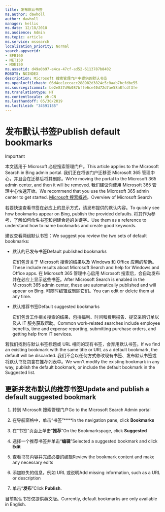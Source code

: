 ```yaml
---
title: 发布默认书签
ms.author: dawholl
author: dawholl
manager: kellis
ms.date: 12/18/2018
ms.audience: Admin
ms.topic: article
ms.service: mssearch
localization_priority: Normal
search.appverid:
- BFB160
- MET150
- MOE150
ms.assetid: d49a0b97-e4ca-47cf-ad52-6113787b8402
ROBOTS: NOINDEX
description: Microsoft 搜索管理门户中提供的默认书签
ms.openlocfilehash: 06d4ee1eccacc288982d3824c5c0aab7bcfdbe55
ms.sourcegitcommit: be2e837d9b087bffe6ce40d72d7ae58a8fcdf3fe
ms.translationtype: HT
ms.contentlocale: zh-CN
ms.lasthandoff: 05/30/2019
ms.locfileid: "34591185"
---
```

# <a name="publish-default-bookmarks"></a><span data-ttu-id="8d2b7-103">发布默认书签</span><span class="sxs-lookup"><span data-stu-id="8d2b7-103">Publish default bookmarks</span></span>

> [!IMPORTANT]
> <span data-ttu-id="8d2b7-104">本文适用于 Microsoft 必应搜索管理门户。</span><span class="sxs-lookup"><span data-stu-id="8d2b7-104">This article applies to the Microsoft Search in Bing admin portal.</span></span> <span data-ttu-id="8d2b7-105">我们正在将该门户迁移至 Microsoft 365 管理中心，并且会在迁移后将其删除。</span><span class="sxs-lookup"><span data-stu-id="8d2b7-105">We’re moving the portal to the Microsoft 365 admin center, and then it will be removed.</span></span> <span data-ttu-id="8d2b7-106">我们建议你使用 Microsoft 365 管理中心快速开始。</span><span class="sxs-lookup"><span data-stu-id="8d2b7-106">We recommend that you use the Microsoft 365 admin center to get started.</span></span> <span data-ttu-id="8d2b7-107">[Microsoft 搜索概述](overview-microsoft-search.md)。</span><span class="sxs-lookup"><span data-stu-id="8d2b7-107">Overview of Microsoft Search</span></span>

<span data-ttu-id="8d2b7-108">若要快速查看书签在必应上的显示方式，请发布提供的默认内容。</span><span class="sxs-lookup"><span data-stu-id="8d2b7-108">To quickly see how bookmarks appear on Bing, publish the provided defaults.</span></span> <span data-ttu-id="8d2b7-109">将其作为参考，了解如何命名书签和创建合适的关键字。</span><span class="sxs-lookup"><span data-stu-id="8d2b7-109">Use them as a reference to understand how to name bookmarks and create good keywords.</span></span>
  
<span data-ttu-id="8d2b7-110">建议查看两组默认书签：</span><span class="sxs-lookup"><span data-stu-id="8d2b7-110">We suggest you review the two sets of default bookmarks:</span></span>
  
- <span data-ttu-id="8d2b7-111">默认的已发布书签</span><span class="sxs-lookup"><span data-stu-id="8d2b7-111">Default published bookmarks</span></span>
    
    <span data-ttu-id="8d2b7-112">它们包含关于 Microsoft 搜索的结果以及 Windows 和 Office 应用的帮助。</span><span class="sxs-lookup"><span data-stu-id="8d2b7-112">These include results about Microsoft Search and help for Windows and Office apps.</span></span> <span data-ttu-id="8d2b7-113">在 Microsoft 365 管理中心启用 Microsoft 搜索后，会自动发布并在必应上显示这些书签。</span><span class="sxs-lookup"><span data-stu-id="8d2b7-113">After Microsoft Search is enabled in the Microsoft 365 admin center, these are automatically published and will appear on Bing.</span></span> <span data-ttu-id="8d2b7-114">可随时编辑或删除它们。</span><span class="sxs-lookup"><span data-stu-id="8d2b7-114">You can edit or delete them at any time.</span></span>
    
- <span data-ttu-id="8d2b7-115">默认推荐书签</span><span class="sxs-lookup"><span data-stu-id="8d2b7-115">Default suggested bookmarks</span></span>
    
    <span data-ttu-id="8d2b7-116">它们包含工作相关搜索的结果，包括福利、时间和费用报告、提交采购订单以及从 IT 服务获取帮助。</span><span class="sxs-lookup"><span data-stu-id="8d2b7-116">Common work-related searches include employee benefits, time and expense reporting, submitting purchase orders, and getting help from IT services.</span></span>
    
<span data-ttu-id="8d2b7-117">若我们找到与默认书签标题或 URL 相同的现有书签，会弃用默认书签。</span><span class="sxs-lookup"><span data-stu-id="8d2b7-117">If we find an existing bookmark with the same title or URL as a default bookmark, the default will be discarded.</span></span> <span data-ttu-id="8d2b7-118">我们不会以任何方式修改现有书签、发布默认书签或将默认书签包含在推荐列表中。</span><span class="sxs-lookup"><span data-stu-id="8d2b7-118">We won't modify the existing bookmark in any way, publish the default bookmark, or include the default bookmark in the Suggested list.</span></span>
  
## <a name="update-and-publish-a-default-suggested-bookmark"></a><span data-ttu-id="8d2b7-119">更新并发布默认的推荐书签</span><span class="sxs-lookup"><span data-stu-id="8d2b7-119">Update and publish a default suggested bookmark</span></span>

1. <span data-ttu-id="8d2b7-120">转到 Microsoft 搜索管理门户</span><span class="sxs-lookup"><span data-stu-id="8d2b7-120">Go to the Microsoft Search Admin portal</span></span>
    
2. <span data-ttu-id="8d2b7-121">在导航窗格中，单击“书签”\*\*\*\*</span><span class="sxs-lookup"><span data-stu-id="8d2b7-121">In the navigation pane, click **Bookmarks**</span></span>
    
3. <span data-ttu-id="8d2b7-122">在“书签”页面上单击“**推荐**”</span><span class="sxs-lookup"><span data-stu-id="8d2b7-122">On the Bookmarkspage, click **Suggested**</span></span>
    
4. <span data-ttu-id="8d2b7-123">选择一个推荐书签并单击“**编辑**”</span><span class="sxs-lookup"><span data-stu-id="8d2b7-123">Selected a suggested bookmark and click **Edit**</span></span>
    
5. <span data-ttu-id="8d2b7-124">查看书签内容并完成必要的编辑</span><span class="sxs-lookup"><span data-stu-id="8d2b7-124">Review the bookmark content and make any necessary edits</span></span>
    
6. <span data-ttu-id="8d2b7-125">添加缺失的信息，例如 URL 或说明</span><span class="sxs-lookup"><span data-stu-id="8d2b7-125">Add missing information, such as a URL or description</span></span>
    
7. <span data-ttu-id="8d2b7-126">单击“**发布**”</span><span class="sxs-lookup"><span data-stu-id="8d2b7-126">Click **Publish**.</span></span>
    
<span data-ttu-id="8d2b7-127">目前默认书签仅提供英文版。</span><span class="sxs-lookup"><span data-stu-id="8d2b7-127">Currently, default bookmarks are only available in English.</span></span> 

  

